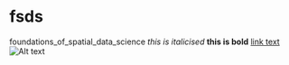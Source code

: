 # fsds
foundations_of_spatial_data_science
_this is italicised_
**this is bold**
[link text](url)
![Alt text](image_location)
